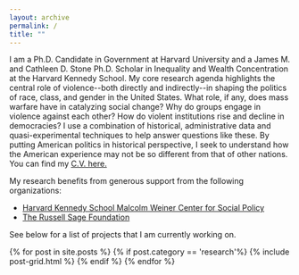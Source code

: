 ```yaml
---
layout: archive
permalink: /
title: ""
---
```


I am a Ph.D. Candidate in Government at Harvard University and a James M. and Cathleen D. Stone Ph.D. Scholar in Inequality and Wealth Concentration at the Harvard Kennedy School. My core research agenda highlights the central role of violence--both directly and indirectly--in shaping the politics of race, class, and gender in the United States. What role, if any, does mass warfare have in catalyzing social change? Why do groups engage in violence against each other? How do violent institutions rise and decline in democracies? I use a combination of historical, administrative data and quasi-experimental techniques to help answer questions like these. By putting American politics in historical perspective, I seek to understand how the American experience may not be so different from that of other nations. You can find my [C.V. here.]({{site.url}}/files/Mazumder_Academic_CV.pdf)

My research benefits from generous support from the following organizations:

* [Harvard Kennedy School Malcolm Weiner Center for Social Policy](https://inequality.hks.harvard.edu/)
* [The Russell Sage Foundation](https://www.russellsage.org/)

See below for a list of projects that I am currently working on.

<div class="tiles">
{% for post in site.posts %}
	{% if post.category == 'research'%}
	{% include post-grid.html %}
	{% endif %}
{% endfor %}
</div><!-- /.tiles -->


